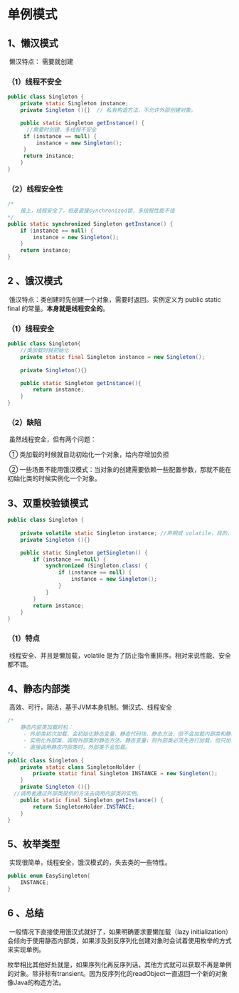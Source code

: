 # 单例模式



## 1、懒汉模式

​	懒汉特点： 需要就创建

### （1）线程不安全

```java
public class Singleton {
    private static Singleton instance;
    private Singleton (){}  // 私有构造方法，不允许外部创建对象。

    public static Singleton getInstance() {
      //需要时创建，多线程不安全
     if (instance == null) {
         instance = new Singleton();
     }
     return instance;
    }
}
```

### （2）线程安全性

```java
/*
	接上，线程安全了，但是直接synchronized锁，多线程性能不佳
*/
public static synchronized Singleton getInstance() {
    if (instance == null) {
        instance = new Singleton();
    }
    return instance;
}
```



## 2 、饿汉模式

​	饿汉特点：类创建时先创建一个对象，需要时返回。实例定义为 public static final 的常量。**本身就是线程安全的**。

### （1）线程安全

```java
public class Singleton{
    //类加载时就初始化
    private static final Singleton instance = new Singleton();
    
    private Singleton(){}

    public static Singleton getInstance(){
        return instance;
    }
}
```

### （2）缺陷

​	虽然线程安全，但有两个问题：

​	① 类加载的时候就自动初始化一个对象，给内存增加负担

​	② 一些场景不能用饿汉模式：当对象的创建需要依赖一些配置参数，那就不能在初始化类的时候实例化一个对象。



## 3、双重校验锁模式

```java
public class Singleton {
  
    private volatile static Singleton instance; //声明成 volatile，目的，禁止指令重排序
    private Singleton (){}

    public static Singleton getSingleton() {
        if (instance == null) {                         
            synchronized (Singleton.class) {
                if (instance == null) {       
                    instance = new Singleton();
                }
            }
        }
        return instance;
    }  
}
```

### （1）特点

​	线程安全、并且是懒加载，volatile 是为了防止指令重排序。相对来说性能、安全都不错。

## 4、静态内部类

​	高效、可行，简洁，基于JVM本身机制。懒汉式、线程安全

```java
/*
	静态内部类加载时机：
	 - 外部类初次加载，会初始化静态变量、静态代码块、静态方法，但不会加载内部类和静态内部类。
	 - 实例化外部类，调用外部类的静态方法、静态变量，则外部类必须先进行加载，但只加载一次。
	 - 直接调用静态内部类时，外部类不会加载。
*/ 
public class Singleton {  
    private static class SingletonHolder {  
        private static final Singleton INSTANCE = new Singleton();  
    }  
    private Singleton (){}  
  //调用者通过外部类提供的方法去调用内部类的实例。
    public static final Singleton getInstance() {  
        return SingletonHolder.INSTANCE; 
    }  
}

```



## 5、枚举类型

​	实现很简单，线程安全，饿汉模式的，失去类的一些特性。

```java
public enum EasySingleton{
    INSTANCE;
}
```





## 6 、总结

​	一般情况下直接使用饿汉式就好了，如果明确要求要懒加载（lazy initialization）会倾向于使用静态内部类，如果涉及到反序列化创建对象时会试着使用枚举的方式来实现单例。

​	枚举相比其他好处就是，如果序列化再反序列话，其他方式就可以获取不再是单例的对象。除非标有transient。因为反序列化的readObject一直返回一个新的对象像Java的构造方法。





